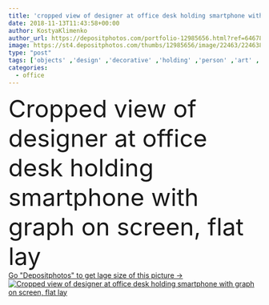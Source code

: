 ```yaml
---
title: 'cropped view of designer at office desk holding smartphone with graph on screen, flat lay'
date: 2018-11-13T11:43:58+00:00
author: KostyaKlimenko
author_url: https://depositphotos.com/portfolio-12985656.html?ref=64678756
image: https://st4.depositphotos.com/thumbs/12985656/image/22463/224638702/api_thumb_450.jpg?forcejpeg=true
type: "post"
tags: ['objects' ,'design' ,'decorative' ,'holding' ,'person' ,'art' ,'female' ,'people' ,'technology' ,'watercolor' ,'creative' ,'office' ,'woman' ,'electronic' ,'screen' ,'wireless' ,'network' ,'desk' ,'using' ,'artistic' ,'artwork' ,'artist' ,'designer' ,'workplace' ,'painter' ,'graph' ,'appliance' ,'networking' ,'paints' ,'illustrations' ,'drawings' ,'smartphone' ,'partial' ,'app' ,'Cropped' ,'paintbrushes' ,'gadgets' ,'sketches' ,'top view' ,'drawing equipment' ,'digital devices' ,'flat lay' ]
categories: 
  - office
---
```

<div aling="center">
            <font size="60"> Cropped view of designer at office desk holding smartphone with graph on screen, flat lay</font>   
</div>
<div>
    <a href='https://st4.depositphotos.com/thumbs/12985656/image/22463/224638702/api_thumb_450.jpg?forcejpeg=true?ref=64678756' target=_blank > Go "Depositphotos" to get lage size of this picture ->
        <img href='https://st4.depositphotos.com/thumbs/12985656/image/22463/224638702/api_thumb_450.jpg?forcejpeg=true?ref=64678756' src='https://st4.depositphotos.com/12985656/22463/i/950/depositphotos_224638702-stock-photo-cropped-view-designer-office-desk.jpg?forcejpeg=true' alt='Cropped view of designer at office desk holding smartphone with graph on screen, flat lay' >
    </a>
</div>
